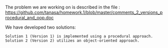 The problem we are working on is described in the file : https://github.com/tanasa/homework.1/blob/master/comments_2_versions_procedural_and_oop.doc

We have developed two solutions:

    Solution 1 (Version 1) is implemented using a procedural approach.
    Solution 2 (Version 2) utilizes an object-oriented approach.

  

